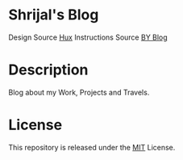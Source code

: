 # Shrijal's Blog

Design Source [Hux](https://github.com/Huxpro/huxpro.github.io) 
Instructions Source [BY Blog](http://qiubaiying.github.io)

# Description

Blog about my Work, Projects and Travels.

# License

This repository is released under the [MIT](LICENSE) License.